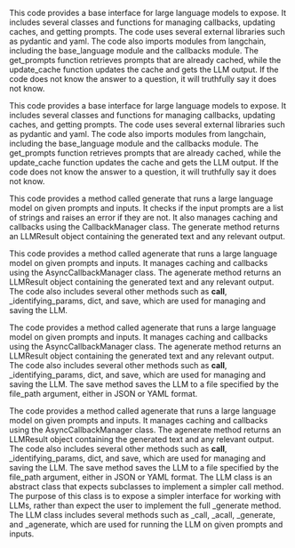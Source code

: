 This code provides a base interface for large language models to expose. It includes several classes and functions for managing callbacks, updating caches, and getting prompts. The code uses several external libraries such as pydantic and yaml. The code also imports modules from langchain, including the base_language module and the callbacks module. The get_prompts function retrieves prompts that are already cached, while the update_cache function updates the cache and gets the LLM output. If the code does not know the answer to a question, it will truthfully say it does not know.

This code provides a base interface for large language models to expose. It includes several classes and functions for managing callbacks, updating caches, and getting prompts. The code uses several external libraries such as pydantic and yaml. The code also imports modules from langchain, including the base_language module and the callbacks module. The get_prompts function retrieves prompts that are already cached, while the update_cache function updates the cache and gets the LLM output. If the code does not know the answer to a question, it will truthfully say it does not know.

This code provides a method called generate that runs a large language model on given prompts and inputs. It checks if the input prompts are a list of strings and raises an error if they are not. It also manages caching and callbacks using the CallbackManager class. The generate method returns an LLMResult object containing the generated text and any relevant output.

This code provides a method called agenerate that runs a large language model on given prompts and inputs. It manages caching and callbacks using the AsyncCallbackManager class. The agenerate method returns an LLMResult object containing the generated text and any relevant output. The code also includes several other methods such as __call__, _identifying_params, dict, and save, which are used for managing and saving the LLM.

The code provides a method called agenerate that runs a large language model on given prompts and inputs. It manages caching and callbacks using the AsyncCallbackManager class. The agenerate method returns an LLMResult object containing the generated text and any relevant output. The code also includes several other methods such as __call__, _identifying_params, dict, and save, which are used for managing and saving the LLM. The save method saves the LLM to a file specified by the file_path argument, either in JSON or YAML format.

The code provides a method called agenerate that runs a large language model on given prompts and inputs. It manages caching and callbacks using the AsyncCallbackManager class. The agenerate method returns an LLMResult object containing the generated text and any relevant output. The code also includes several other methods such as __call__, _identifying_params, dict, and save, which are used for managing and saving the LLM. The save method saves the LLM to a file specified by the file_path argument, either in JSON or YAML format. The LLM class is an abstract class that expects subclasses to implement a simpler call method. The purpose of this class is to expose a simpler interface for working with LLMs, rather than expect the user to implement the full _generate method. The LLM class includes several methods such as _call, _acall, _generate, and _agenerate, which are used for running the LLM on given prompts and inputs.

